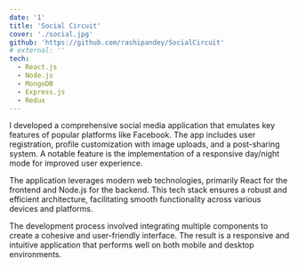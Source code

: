 ```yaml
---
date: '1'
title: 'Social Circuit'
cover: './social.jpg'
github: 'https://github.com/rashipandey/SocialCircuit'
# external: ''
tech:
  - React.js
  - Node.js
  - MongoDB
  - Express.js
  - Redux
---
```


I developed a comprehensive social media application that emulates key features of popular platforms like Facebook. The app includes user registration, profile customization with image uploads, and a post-sharing system. A notable feature is the implementation of a responsive day/night mode for improved user experience.

The application leverages modern web technologies, primarily React for the frontend and Node.js for the backend. This tech stack ensures a robust and efficient architecture, facilitating smooth functionality across various devices and platforms.

The development process involved integrating multiple components to create a cohesive and user-friendly interface. The result is a responsive and intuitive application that performs well on both mobile and desktop environments.
